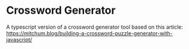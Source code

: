 # Crossword Generator

A typescript version of a crossword generator tool based on this article: https://mitchum.blog/building-a-crossword-puzzle-generator-with-javascript/